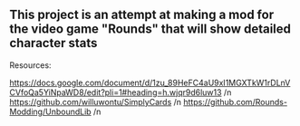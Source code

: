 ## This project is an attempt at making a mod for the video game "Rounds" that will show detailed character stats

Resources:

https://docs.google.com/document/d/1zu_89HeFC4aU9xI1MGXTkW1rDLnVCVfoQa5YiNpaWD8/edit?pli=1#heading=h.wjqr9d6luw13 /n
https://github.com/willuwontu/SimplyCards /n
https://github.com/Rounds-Modding/UnboundLib /n
